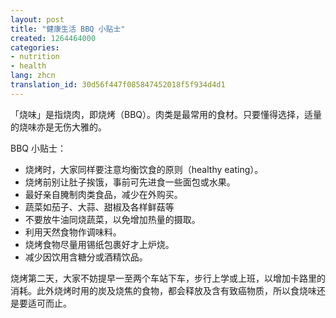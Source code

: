 ```yaml
---
layout: post
title: "健康生活 BBQ 小贴士"
created: 1264464000
categories:
- nutrition
- health
lang: zhcn
translation_id: 30d56f447f085847452018f5f934d4d1
---
```

<!--break-->
<p>「烧味」是指烧肉，即烧烤（BBQ）。肉类是最常用的食材。只要懂得选择，适量的烧味亦是无伤大雅的。 </p>

<p>BBQ 小贴士：</p>
<ul>
<li>烧烤时，大家同样要注意均衡饮食的原则（healthy eating）。 </li>
<li>烧烤前别让肚子挨饿，事前可先进食一些面包或水果。 </li>
<li>最好亲自腌制肉类食品，减少在外购买。 </li>
<li>蔬菜如茄子、大蒜、甜椒及各样鲜菇等</li>
<li>不要放牛油同烧蔬菜，以免增加热量的摄取。 </li>
<li>利用天然食物作调味料。 </li>
<li>烧烤食物尽量用锡纸包裹好才上炉烧。 </li>
<li>减少因饮用含糖分或酒精饮品。 </li>
</ul>

<p>烧烤第二天，大家不妨提早一至两个车站下车，步行上学或上班，以增加卡路里的消耗。此外烧烤时用的炭及烧焦的食物，都会释放及含有致癌物质，所以食烧味还是要适可而止。 </p>
